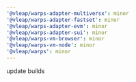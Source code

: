 ```yaml
---
'@vleap/warps-adapter-multiversx': minor
'@vleap/warps-adapter-fastset': minor
'@vleap/warps-adapter-evm': minor
'@vleap/warps-adapter-sui': minor
'@vleap/warps-vm-browser': minor
'@vleap/warps-vm-node': minor
'@vleap/warps': minor
---
```


update builds
